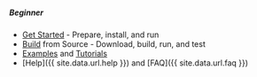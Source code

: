 ##### Beginner

* <i></i> [Get Started]() - Prepare, install, and run
* <i></i> [Build]() from Source - Download, build, run, and test
* <i></i> [Examples]() and [Tutorials]()
* <i class="fa-question"></i> [Help]({{ site.data.url.help }}) and [FAQ]({{ site.data.url.faq }})
